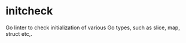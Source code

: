 # initcheck
Go linter to check initialization of various Go types, such as slice, map, struct etc,.
